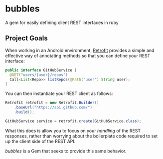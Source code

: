 # bubbles
A gem for easily defining client REST interfaces in ruby

## Project Goals
When working in an Android environment, [Retrofit](https://square.github.io/retrofit/) provides a simple and effective way of annotating methods so that you can define your REST interface:
```java
public interface GitHubService {
  @GET("users/{user}/repos")
  Call<List<Repo>> listRepos(@Path("user") String user);
}
```

You can then instantiate your REST client as follows:
```java
Retrofit retrofit = new Retrofit.Builder()
    .baseUrl("https://api.github.com/")
    .build();

GitHubService service = retrofit.create(GitHubService.class);
```

What this does is allow you to focus on your _handling_ of the REST responses, rather than worrying about the boilerplate code required to set up the client side of the REST API.

_bubbles_ is a Gem that seeks to provide this same behavior.
